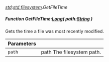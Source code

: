 _[std](../../modules/std/std-module.md):[std.filesystem](../../modules/std/std-filesystem.md).GetFileTime_
##### Function GetFileTime:[Long](../../modules/wonkey/wonkey-types-long.md)( path:[String](../../modules/wonkey/wonkey-types-string.md) )
Gets the time a file was most recently modified.

| Parameters |    |
|:-----------|:---|
| `path` | path The filesystem path. |
